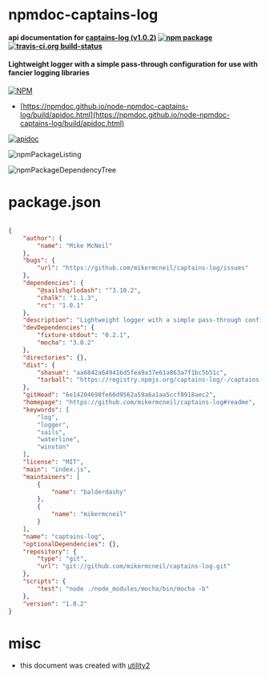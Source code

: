 # npmdoc-captains-log

#### api documentation for  [captains-log (v1.0.2)](https://github.com/mikermcneil/captains-log#readme)  [![npm package](https://img.shields.io/npm/v/npmdoc-captains-log.svg?style=flat-square)](https://www.npmjs.org/package/npmdoc-captains-log) [![travis-ci.org build-status](https://api.travis-ci.org/npmdoc/node-npmdoc-captains-log.svg)](https://travis-ci.org/npmdoc/node-npmdoc-captains-log)

#### Lightweight logger with a simple pass-through configuration for use with fancier logging libraries

[![NPM](https://nodei.co/npm/captains-log.png?downloads=true&downloadRank=true&stars=true)](https://www.npmjs.com/package/captains-log)

- [https://npmdoc.github.io/node-npmdoc-captains-log/build/apidoc.html](https://npmdoc.github.io/node-npmdoc-captains-log/build/apidoc.html)

[![apidoc](https://npmdoc.github.io/node-npmdoc-captains-log/build/screenCapture.buildCi.browser.%252Ftmp%252Fbuild%252Fapidoc.html.png)](https://npmdoc.github.io/node-npmdoc-captains-log/build/apidoc.html)

![npmPackageListing](https://npmdoc.github.io/node-npmdoc-captains-log/build/screenCapture.npmPackageListing.svg)

![npmPackageDependencyTree](https://npmdoc.github.io/node-npmdoc-captains-log/build/screenCapture.npmPackageDependencyTree.svg)



# package.json

```json

{
    "author": {
        "name": "Mike McNeil"
    },
    "bugs": {
        "url": "https://github.com/mikermcneil/captains-log/issues"
    },
    "dependencies": {
        "@sailshq/lodash": "^3.10.2",
        "chalk": "1.1.3",
        "rc": "1.0.1"
    },
    "description": "Lightweight logger with a simple pass-through configuration for use with fancier logging libraries",
    "devDependencies": {
        "fixture-stdout": "0.2.1",
        "mocha": "3.0.2"
    },
    "directories": {},
    "dist": {
        "shasum": "aa6842a649416d5fea9a37e61a863a7f1bc5b51c",
        "tarball": "https://registry.npmjs.org/captains-log/-/captains-log-1.0.2.tgz"
    },
    "gitHead": "6e14204698fe66d9562a59a6a1aa5ccf8918aec2",
    "homepage": "https://github.com/mikermcneil/captains-log#readme",
    "keywords": [
        "log",
        "logger",
        "sails",
        "waterline",
        "winston"
    ],
    "license": "MIT",
    "main": "index.js",
    "maintainers": [
        {
            "name": "balderdashy"
        },
        {
            "name": "mikermcneil"
        }
    ],
    "name": "captains-log",
    "optionalDependencies": {},
    "repository": {
        "type": "git",
        "url": "git://github.com/mikermcneil/captains-log.git"
    },
    "scripts": {
        "test": "node ./node_modules/mocha/bin/mocha -b"
    },
    "version": "1.0.2"
}
```



# misc
- this document was created with [utility2](https://github.com/kaizhu256/node-utility2)
